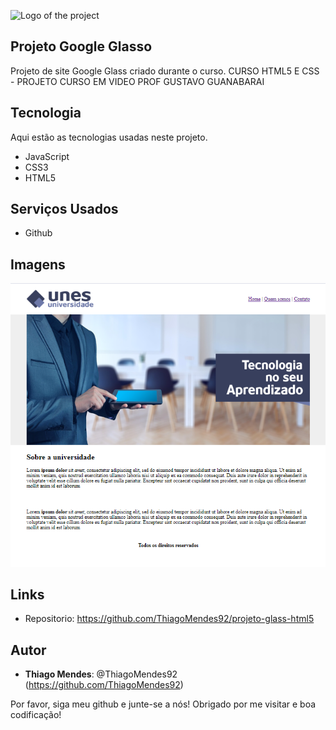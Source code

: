 ![Logo of the project](https://github.com/ThiagoMendes92/.png)
 
## Projeto Google Glasso
 
Projeto de site Google Glass criado durante o curso.
CURSO HTML5 E CSS - PROJETO CURSO EM VIDEO PROF GUSTAVO GUANABARAI
 
 
## Tecnologia 
 
Aqui estão as tecnologias usadas neste projeto.
 
* JavaScript
* CSS3
* HTML5
 
 
## Serviços Usados
 
* Github
 
 

## Imagens
 
![Home](https://github.com/ThiagoMendes92/primeiroProjeto/blob/main/readme_images/projeto.png)
 
 

## Links
 
  - Repositorio: https://github.com/ThiagoMendes92/projeto-glass-html5
 
 

## Autor
 
* **Thiago Mendes**: @ThiagoMendes92 (https://github.com/ThiagoMendes92)
 
 
Por favor, siga meu github e junte-se a nós!
Obrigado por me visitar e boa codificação!